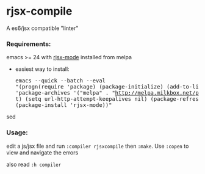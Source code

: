 # rjsx-compile

A es6/jsx compatible "linter"

### Requirements:

emacs >= 24 with [rjsx-mode](https://github.com/felipeochoa/rjsx-mode) installed from melpa
- easiest way to install: <pre>emacs --quick --batch --eval "(progn(require 'package) (package-initialize) (add-to-list 'package-archives '(\"melpa\" . \"http://melpa.milkbox.net/packages/\") t) (setq url-http-attempt-keepalives nil) (package-refresh-contents) (package-install 'rjsx-mode))"</pre>

sed

### Usage:

edit a js/jsx file and run `:compiler rjsxcompile` then `:make`. Use `:copen` to view and navigate the errors

also read `:h compiler`
